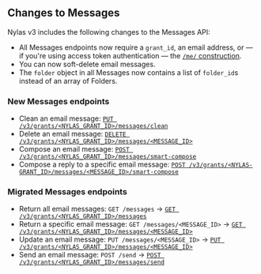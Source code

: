 ## Changes to Messages

Nylas v3 includes the following changes to the Messages API:

- All Messages endpoints now require a `grant_id`, an email address, or — if you're using access token authentication — the [`/me/` construction](https://developer.nylas.com/docs/api/v3/ecc/#overview--me-syntax-for-api-calls).
- You can now soft-delete email messages.
- The `folder` object in all Messages now contains a list of `folder_id`s instead of an array of Folders.

### New Messages endpoints

- Clean an email message: [`PUT /v3/grants/<NYLAS_GRANT_ID>/messages/clean`](https://developer.nylas.com/docs/api/v3/ecc/#put-/v3/grants/-grant_id-/messages/clean)
- Delete an email message: [`DELETE /v3/grants/<NYLAS_GRANT_ID>/messages/<MESSAGE_ID>`](https://developer.nylas.com/docs/api/v3/ecc/#delete-/v3/grants/-grant_id-/messages/-message_id-)
- Compose an email message: [`POST /v3/grants/<NYLAS_GRANT_ID>/messages/smart-compose`](https://developer.nylas.com/docs/api/v3/ecc/#post-/v3/grants/-grant_id-/messages/smart-compose)
- Compose a reply to a specific email message: [`POST /v3/grants/<NYLAS-GRANT_ID>/messages/<MESSAGE_ID>/smart-compose`](https://developer.nylas.com/docs/api/v3/ecc/#post-/v3/grants/-grant_id-/messages/-message_id-/smart-compose)

### Migrated Messages endpoints

- Return all email messages: `GET /messages` → [`GET /v3/grants/<NYLAS_GRANT_ID>/messages`](https://developer.nylas.com/docs/api/v3/ecc/#get-/v3/grants/-grant_id-/messages)
- Return a specific email message: `GET /messages/<MESSAGE_ID>` → [`GET /v3/grants/<NYLAS_GRANT_ID>/messages/<MESSAGE_ID>`](https://developer.nylas.com/docs/api/v3/ecc/#get-/v3/grants/-grant_id-/messages/-message_id-)
- Update an email message: `PUT /messages/<MESSAGE_ID>` → [`PUT /v3/grants/<NYLAS_GRANT_ID>/messages/<MESSAGE_ID>`](https://developer.nylas.com/docs/api/v3/ecc/#put-/v3/grants/-grant_id-/messages/-message_id-)
- Send an email message: `POST /send` → [`POST /v3/grants/<NYLAS_GRANT_ID>/messages/send`](https://developer.nylas.com/docs/api/v3/ecc/#post-/v3/grants/-grant_id-/messages/send)
